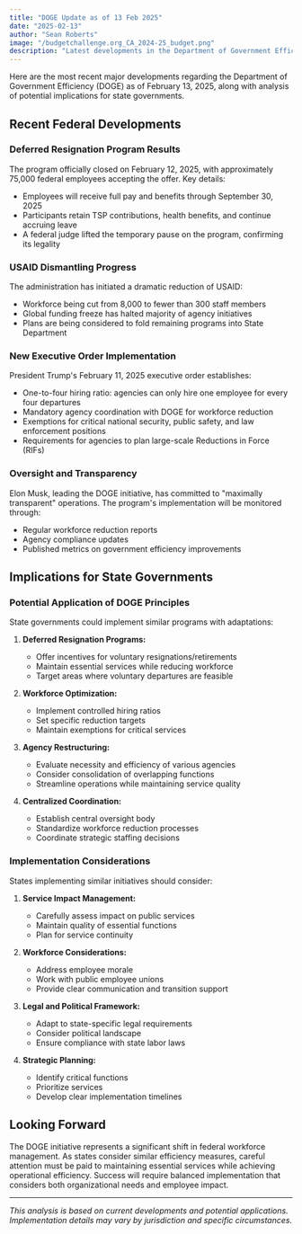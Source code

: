 ```yaml
---
title: "DOGE Update as of 13 Feb 2025"
date: "2025-02-13"
author: "Sean Roberts"
image: "/budgetchallenge.org_CA_2024-25_budget.png"
description: "Latest developments in the Department of Government Efficiency (DOGE) initiative and its potential implications for state governments."
---
```


Here are the most recent major developments regarding the Department of Government Efficiency (DOGE) as of February 13, 2025, along with analysis of potential implications for state governments.

## Recent Federal Developments

### Deferred Resignation Program Results

The program officially closed on February 12, 2025, with approximately 75,000 federal employees accepting the offer. Key details:
- Employees will receive full pay and benefits through September 30, 2025
- Participants retain TSP contributions, health benefits, and continue accruing leave
- A federal judge lifted the temporary pause on the program, confirming its legality

### USAID Dismantling Progress

The administration has initiated a dramatic reduction of USAID:
- Workforce being cut from 8,000 to fewer than 300 staff members
- Global funding freeze has halted majority of agency initiatives
- Plans are being considered to fold remaining programs into State Department

### New Executive Order Implementation

President Trump's February 11, 2025 executive order establishes:
- One-to-four hiring ratio: agencies can only hire one employee for every four departures
- Mandatory agency coordination with DOGE for workforce reduction
- Exemptions for critical national security, public safety, and law enforcement positions
- Requirements for agencies to plan large-scale Reductions in Force (RIFs)

### Oversight and Transparency

Elon Musk, leading the DOGE initiative, has committed to "maximally transparent" operations. The program's implementation will be monitored through:
- Regular workforce reduction reports
- Agency compliance updates
- Published metrics on government efficiency improvements

## Implications for State Governments

### Potential Application of DOGE Principles

State governments could implement similar programs with adaptations:

1. **Deferred Resignation Programs:**
   - Offer incentives for voluntary resignations/retirements
   - Maintain essential services while reducing workforce
   - Target areas where voluntary departures are feasible

2. **Workforce Optimization:**
   - Implement controlled hiring ratios
   - Set specific reduction targets
   - Maintain exemptions for critical services

3. **Agency Restructuring:**
   - Evaluate necessity and efficiency of various agencies
   - Consider consolidation of overlapping functions
   - Streamline operations while maintaining service quality

4. **Centralized Coordination:**
   - Establish central oversight body
   - Standardize workforce reduction processes
   - Coordinate strategic staffing decisions

### Implementation Considerations

States implementing similar initiatives should consider:

1. **Service Impact Management:**
   - Carefully assess impact on public services
   - Maintain quality of essential functions
   - Plan for service continuity

2. **Workforce Considerations:**
   - Address employee morale
   - Work with public employee unions
   - Provide clear communication and transition support

3. **Legal and Political Framework:**
   - Adapt to state-specific legal requirements
   - Consider political landscape
   - Ensure compliance with state labor laws

4. **Strategic Planning:**
   - Identify critical functions
   - Prioritize services
   - Develop clear implementation timelines

## Looking Forward

The DOGE initiative represents a significant shift in federal workforce management. As states consider similar efficiency measures, careful attention must be paid to maintaining essential services while achieving operational efficiency. Success will require balanced implementation that considers both organizational needs and employee impact.

---

*This analysis is based on current developments and potential applications. Implementation details may vary by jurisdiction and specific circumstances.* 